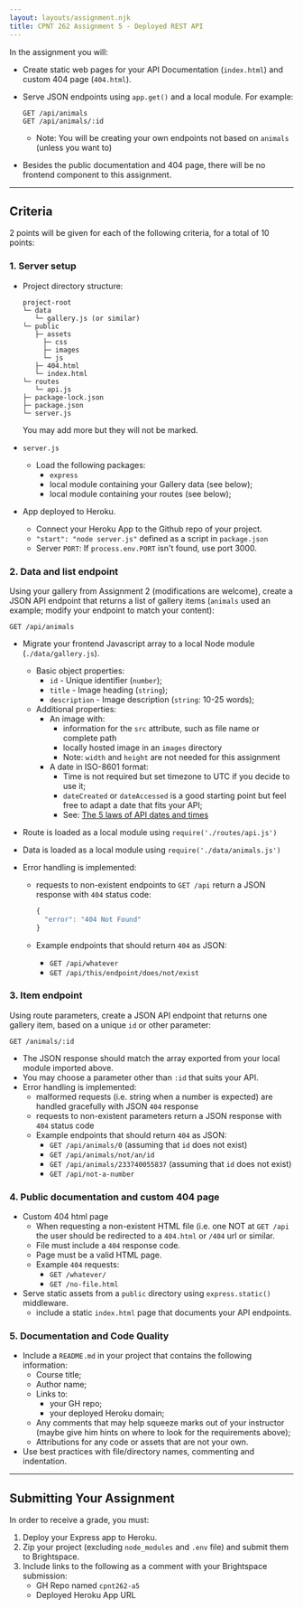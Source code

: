 ```yaml
---
layout: layouts/assignment.njk
title: CPNT 262 Assignment 5 - Deployed REST API
---
```

In the assignment you will:
- Create static web pages for your API Documentation (`index.html`) and custom 404 page (`404.html`).
- Serve JSON endpoints using `app.get()` and a local module. For example:

    ```
    GET /api/animals
    GET /api/animals/:id
    ```

    - Note: You will be creating your own endpoints not based on `animals` (unless you want to)
- Besides the public documentation and 404 page, there will be no frontend component to this assignment.

---

## Criteria
2 points will be given for each of the following criteria, for a total of 10 points:

### 1. Server setup
- Project directory structure:

    ```
    project-root
    └─ data
       └─ gallery.js (or similar)    
    └─ public
       ├─ assets
         ├─ css
         ├─ images
         └─ js
       ├─ 404.html
       └─ index.html
    └─ routes
       └─ api.js
    ├─ package-lock.json
    ├─ package.json
    └─ server.js
    ```

    You may add more but they will not be marked.

- `server.js`
  - Load the following packages:
    - `express`
    - local module containing your Gallery data (see below);
    - local module containing your routes (see below);

- App deployed to Heroku.
    - Connect your Heroku App to the Github repo of your project.
    - `"start": "node server.js"` defined as a script in `package.json` 
    - Server `PORT`: If `process.env.PORT` isn't found, use port 3000.

### 2. Data and list endpoint
Using your gallery from Assignment 2 (modifications are welcome), create a JSON API endpoint that returns a list of gallery items (`animals` used an example; modify your endpoint to match your content):

```
GET /api/animals
```

- Migrate your frontend Javascript array to a local Node module (`./data/gallery.js`).
    - Basic object properties:
        - `id` - Unique identifier (`number`);
        - `title` - Image heading (`string`);
        - `description` - Image description (`string`: 10-25 words);
    - Additional properties:
        - An image with:
            - information for the `src` attribute, such as file name or complete path
            - locally hosted image in an `images` directory
            - Note: `width` and `height` are not needed for this assignment
        - A date in ISO-8601 format:
            - Time is not required but set timezone to UTC if you decide to use it;
            - `dateCreated` or `dateAccessed` is a good starting point but feel free to adapt a date that fits your API;
            - See: [The 5 laws of API dates and times](http://apiux.com/2013/03/20/5-laws-api-dates-and-times/)


- Route is loaded as a local module using `require('./routes/api.js')`
- Data is loaded as a local module using `require('./data/animals.js')`
- Error handling is implemented:
    - requests to non-existent endpoints to `GET /api` return a JSON response with `404` status code:
         ```js
         {
           "error": "404 Not Found"
         }
         ```

    - Example endpoints that should return `404` as JSON:
      - `GET /api/whatever`
      - `GET /api/this/endpoint/does/not/exist`

### 3. Item endpoint
Using route parameters, create a JSON API endpoint that returns one gallery item, based on a unique `id` or other parameter:

```
GET /animals/:id
```

- The JSON response should match the array exported from your local module imported above.
- You may choose a parameter other than `:id` that suits your API.
- Error handling is implemented:
    - malformed requests (i.e. string when a number is expected) are handled gracefully with JSON `404` response
    - requests to non-existent parameters return a JSON response with `404` status code
    - Example endpoints that should return `404` as JSON:
        - `GET /api/animals/0` (assuming that `id` does not exist)
        - `GET /api/animals/not/an/id`
        - `GET /api/animals/233740055837` (assuming that `id` does not exist)
        - `GET /api/not-a-number`

### 4. Public documentation and custom 404 page
- Custom 404 html page
    - When requesting a non-existent HTML file (i.e. one NOT at `GET /api` the user should be redirected to a `404.html` or `/404` url or similar.
    - File must include a `404` response code.
    - Page must be a valid HTML page.
    - Example `404` requests:
        - `GET /whatever/`
        - `GET /no-file.html`
- Serve static assets from a `public` directory using `express.static()` middleware.
    - include a static `index.html` page that documents your API endpoints. 

### 5. Documentation and Code Quality
- Include a `README.md` in your project that contains the following information:
  - Course title;
  - Author name;
  - Links to:
    - your GH repo;
    - your deployed Heroku domain;
  - Any comments that may help squeeze marks out of your instructor (maybe give him hints on where to look for the requirements above);
  - Attributions for any code or assets that are not your own.
- Use best practices with file/directory names, commenting and indentation.

---

## Submitting Your Assignment
In order to receive a grade, you must:
1. Deploy your Express app to Heroku.
2. Zip your project (excluding `node_modules` and `.env` file) and submit them to Brightspace.
3. Include links to the following as a comment with your Brightspace submission:
    - GH Repo named `cpnt262-a5`
    - Deployed Heroku App URL
